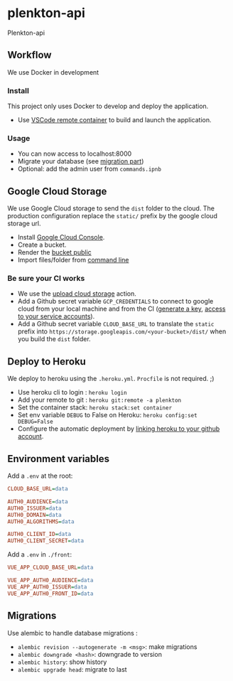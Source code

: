 # plenkton-api

Plenkton-api

## Workflow

We use Docker in development

### Install

This project only uses Docker to develop and deploy the application.

- Use [VSCode remote container](https://code.visualstudio.com/docs/remote/containers) to build and launch the application.

### Usage

- You can now access to localhost:8000
- Migrate your database (see [migration part](#Migrations))
- Optional: add the admin user from `commands.ipnb`

## Google Cloud Storage

We use Google Cloud storage to send the `dist` folder to the cloud.
The production configuration replace the `static/` prefix by the google cloud storage url.

- Install [Google Cloud Console](https://cloud.google.com/sdk/docs/install#deb).
- Create a bucket.
- Render the [bucket public](https://cloud.google.com/storage/docs/access-control/making-data-public?hl=fr)
- Import files/folder from [command line](https://cloud.google.com/storage/docs/uploading-objects#prereq-cli)

### Be sure your CI works

- We use the [upload cloud storage](https://github.com/google-github-actions/upload-cloud-storage) action.
- Add a Github secret variable `GCP_CREDENTIALS` to connect to google cloud from your local machine and from the CI ([generate a key](https://cloud.google.com/iam/docs/creating-managing-service-account-keys), [access to your service accounts](https://console.cloud.google.com/iam-admin/serviceaccounts?referrer=search&project=plenkton)).
- Add a Github secret variable `CLOUD_BASE_URL` to translate the `static` prefix into `https://storage.googleapis.com/<your-bucket>/dist/` when you build the `dist` folder.

## Deploy to Heroku

We deploy to heroku using the `.heroku.yml`. `Procfile` is not required. ;)

- Use heroku cli to login : `heroku login`
- Add your remote to git : `heroku git:remote -a plenkton`
- Set the container stack: `heroku stack:set container`
- Set env variable `DEBUG` to False on Heroku: `heroku config:set DEBUG=False`
- Configure the automatic deployment by [linking heroku to your github account](https://devcenter.heroku.com/articles/github-integration).

## Environment variables

Add a `.env` at the root:

```ini
CLOUD_BASE_URL=data

AUTH0_AUDIENCE=data
AUTH0_ISSUER=data
AUTH0_DOMAIN=data
AUTH0_ALGORITHMS=data

AUTH0_CLIENT_ID=data
AUTH0_CLIENT_SECRET=data
```

Add a `.env` in `./front`:

```ini
VUE_APP_CLOUD_BASE_URL=data

VUE_APP_AUTH0_AUDIENCE=data
VUE_APP_AUTH0_ISSUER=data
VUE_APP_AUTH0_FRONT_ID=data
```

## Migrations

Use alembic to handle database migrations :
- `alembic revision --autogenerate -m <msg>`: make migrations
- `alembic downgrade <hash>`: downgrade to version
- `alembic history`: show history
- `alembic upgrade head`: migrate to last